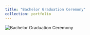 ```yaml
---
title: "Bachelor Graduation Ceremony"
collection: portfolio
---
```


![Bachelor Graduation Ceremony](https://xuhongcn.github.io/images/portfolio1.JPG)
